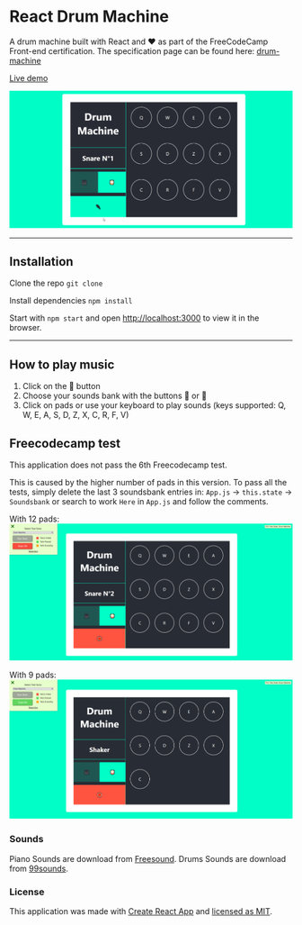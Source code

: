 # React Drum Machine

A drum machine built with React and ❤️ as part of the FreeCodeCamp Front-end certification. 
The specification page can be found here: [drum-machine](https://learn.freecodecamp.org/front-end-libraries/front-end-libraries-projects/build-a-drum-machine)

[Live demo](https://mattldwig.github.io/react-drum-machine/)

![React Drum Machine](presentation-gif.gif)

---

## Installation

Clone the repo `git clone`

Install dependencies `npm install`

Start with `npm start` and open [http://localhost:3000](http://localhost:3000) to view it in the browser.

---

## How to play music

1. Click on the 🔌 button
2. Choose your sounds bank with the buttons 🎹 or 🥁
3. Click on pads or use your keyboard to play sounds (keys supported: Q, W, E, A, S, D, Z, X, C, R, F, V)

## Freecodecamp test

This application does not pass the 6th Freecodecamp test. 

This is caused by the higher number of pads in this version. To pass all the tests, simply delete the last 3 soundsbank entries in: `App.js` -> `this.state` -> `Soundsbank`
or search to work `Here` in `App.js` and follow the comments.

With 12 pads:
![React Drum Machine test failed](test-failed.png)

With 9 pads:
![React Drum Machine test failed](test-passed.png)



### Sounds

Piano Sounds are download from [Freesound](https://freesound.org).
Drums Sounds are download from [99sounds](http://99sounds.org).

### License

This application was made with [Create React App](https://github.com/facebook/create-react-app) and [licensed as MIT](License.md).

